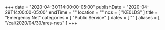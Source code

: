 +++
date = "2020-04-30T14:00:00-05:00"
publishDate = "2020-04-29T14:00:00-05:00"
endTime = ""
location = ""
ncs = [ "KE0LDS" ]
title = "Emergency Net"
categories = [ "Public Service" ]
dates = [ "" ]
aliases = [ "/cal/2020/04/30/ares-net/" ]
+++
